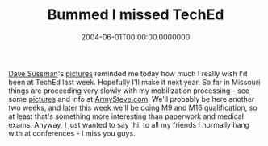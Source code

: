 ﻿---
title: Bummed I missed TechEd
date: "2004-06-01T00:00:00.0000000"
featuredImage: img/bummed-i-missed-teched-featured.png
---

[Dave Sussman](http://aspadvice.com/blogs/dsussman)'s [pictures](http://blogs.ipona.com/davids/gallery/19.aspx) reminded me today how much I really wish I'd been at TechEd last week. Hopefully I'll make it next year. So far in Missouri things are proceeding very slowly with my mobilization processing - see some [pictures](http://armysteve.com/armysteve/gallery/3.aspx) and info at [ArmySteve.com](http://armysteve.com). We'll probably be here another two weeks, and later this week we'll be doing M9 and M16 qualification, so at least that's something more interesting than paperwork and medical exams. Anyway, I just wanted to say 'hi' to all my friends I normally hang with at conferences - I miss you guys.

